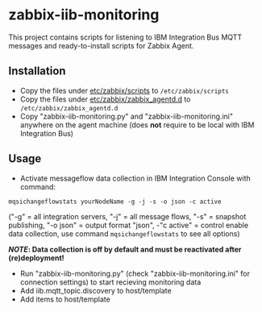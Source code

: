 # zabbix-iib-monitoring

This project contains scripts for listening to IBM Integration Bus MQTT messages and ready-to-install scripts for Zabbix Agent.

## Installation

* Copy the files under [etc/zabbix/scripts](etc/zabbix/scripts) to `/etc/zabbix/scripts`
* Copy the files under [etc/zabbix/zabbix_agentd.d](etc/zabbix/zabbix_agentd.d) to `/etc/zabbix/zabbix_agentd.d`
* Copy "zabbix-iib-monitoring.py" and "zabbix-iib-monitoring.ini" anywhere on the agent machine (does **not** require to be local with IBM Integration Bus)

## Usage

* Activate messageflow data collection in IBM Integration Console with command:
```
mqsichangeflowstats yourNodeName -g -j -s -o json -c active
```
("-g" = all integration servers, "-j" = all message flows, "-s" = snapshot publishing, "-o json" = output format "json", -"c active" = control enable data collection, use command ```mqsichangeflowstats``` to see all options)

**_NOTE_: Data collection is off by default and must be reactivated after (re)deployment!**

* Run "zabbix-iib-monitoring.py" (check "zabbix-iib-monitoring.ini" for connection settings) to start recieving monitoring data
* Add iib.mqtt_topic.discovery to host/template
* Add items to host/template

